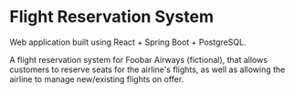 # Flight Reservation System

Web application built using React + Spring Boot + PostgreSQL. 

A flight reservation system for Foobar Airways (fictional), that allows customers to reserve seats for the airline's flights, as well as allowing the airline to manage new/existing flights on offer.